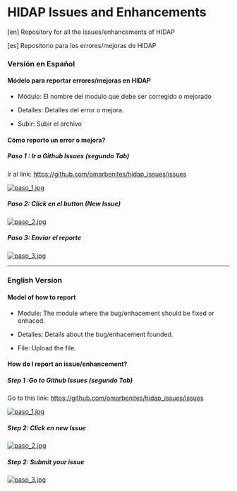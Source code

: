 # HIDAP Issues and Enhancements

[en] Repository for all the issues/enhancements of HIDAP


[es] Repositorio para los errores/mejoras de HIDAP

### Versión en Español

#### Módelo para reportar errores/mejoras en HIDAP

- Módulo: El nombre del modulo que debe ser corregido o mejorado

- Detalles: Detalles del error o mejora.

- Subir: Subir el archivo

#### Cómo reporto un error o mejora?

##### Paso 1 : Ir a Github Issues (segundo Tab)

Ir al link: https://github.com/omarbenites/hidap_issues/issues


[![paso_1.jpg](https://s27.postimg.org/ji6j5eow3/paso_1.jpg)](https://postimg.org/image/9kviccha7/)

##### Paso 2: Click en el button (New Issue)

[![paso_2.jpg](https://s13.postimg.org/qmkqeiiuv/paso_2.jpg)](https://postimg.org/image/5cx43o2k3/)


##### Paso 3: Enviar el reporte

[![paso_3.jpg](https://s18.postimg.org/5jft9uj2h/paso_3.jpg)](https://postimg.org/image/6yhdykk5h/)

---------------------------------------------------------------------------------------------------------------









### English Version


#### Model of how to report

- Module: The module where the bug/enhacement should be fixed or enhaced.

- Detalles: Details about the bug/enhacement founded.

- File: Upload the file. 


#### How do I report an issue/enhancement?

##### Step 1 :Go to Github Issues (segundo Tab)

Go to this link:  https://github.com/omarbenites/hidap_issues/issues


[![paso_1.jpg](https://s27.postimg.org/ji6j5eow3/paso_1.jpg)](https://postimg.org/image/9kviccha7/)

##### Step 2: Click en new Issue 

[![paso_2.jpg](https://s13.postimg.org/qmkqeiiuv/paso_2.jpg)](https://postimg.org/image/5cx43o2k3/)


##### Step 2: Submit your issue

[![paso_3.jpg](https://s18.postimg.org/5jft9uj2h/paso_3.jpg)](https://postimg.org/image/6yhdykk5h/)





































